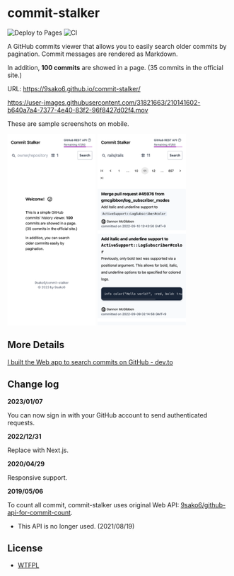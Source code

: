 # commit-stalker

![Deploy to Pages](https://github.com/9sako6/commit-stalker/workflows/Deploy%20to%20Pages/badge.svg)
![CI](https://github.com/9sako6/commit-stalker/workflows/CI/badge.svg)

A GitHub commits viewer that allows you to easily search older commits by
pagination. Commit messages are rendered as Markdown.

In addition, **100 commits** are showed in a page. (35 commits in the official
site.)

URL: https://9sako6.github.io/commit-stalker/

https://user-images.githubusercontent.com/31821663/210141602-b640a7a4-7377-4e40-83f2-96f8427d02f4.mov

These are sample screenshots on mobile.

<p>
  <img src="./figs/mobile.png" width=200px/>
  <img src="./figs/rails.mobile.png" width=200px/>
</p>

## More Details

[I built the Web app to search commits on GitHub - dev.to](https://dev.to/9sako6/i-built-the-web-app-to-search-commits-on-github-3l82)

## Change log

**2023/01/07**

You can now sign in with your GitHub account to send authenticated requests.

**2022/12/31**

Replace with Next.js.

**2020/04/29**

Responsive support.

**2019/05/06**

To count all commit, commit-stalker uses original Web API:
[9sako6/github-api-for-commit-count](https://github.com/9sako6/github-api-for-commit-count).

- This API is no longer used. (2021/08/19)

## License

- [WTFPL](https://github.com/9sako6/commit-stalker/blob/master/LICENSE.md)
